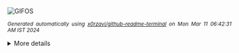 <div align="justify">
<picture>
    <source media="(prefers-color-scheme: dark)" srcset="https://i.ibb.co/Xj7KQ2Z/output-gif.gif">
    <source media="(prefers-color-scheme: light)" srcset="https://i.ibb.co/Xj7KQ2Z/output-gif.gif">
    <img alt="GIFOS" src="https://i.ibb.co/Xj7KQ2Z/output-gif.gif">
</picture>

<sub><i>Generated automatically using [x0rzavi/github-readme-terminal](https://github.com/x0rzavi/github-readme-terminal) on Mon Mar 11 06:42:31 AM IST 2024</i></sub>

<details>
<summary>More details</summary>

</details>
</div>

<!-- Image deletion URL: https://ibb.co/CmbYc15/3b8492a0f7ec20b115e2cc8b6c026f3e -->